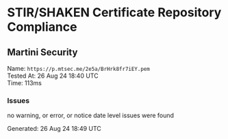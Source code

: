 # STIR/SHAKEN Certificate Repository Compliance

## Martini Security

Name: `https://p.mtsec.me/2e5a/BrHrk8fr7iEY.pem`\
Tested At: 26 Aug 24 18:40 UTC\
Time: 113ms

### Issues

no warning, or error, or notice date level issues were found

Generated: 26 Aug 24 18:49 UTC